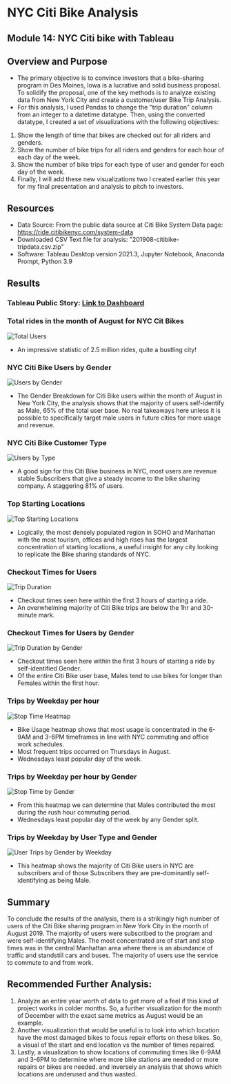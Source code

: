 # NYC Citi Bike Analysis
## Module 14: NYC Citi bike with Tableau

## Overview and Purpose

- The primary objective is to convince investors that a bike-sharing program in Des Moines, Iowa is a lucrative and solid business proposal. To solidify the proposal, one of the key methods is to analyze existing data from New York City and create a customer/user Bike Trip Analysis.
- For this analysis, I used Pandas to change the "trip duration" column from an integer to a datetime datatype. Then, using the converted datatype, I created a set of visualizations with the following objectives:

1. Show the length of time that bikes are checked out for all riders and genders.
2. Show the number of bike trips for all riders and genders for each hour of each day of the week.
3. Show the number of bike trips for each type of user and gender for each day of the week.
4. Finally, I will add these new visualizations two I created earlier this year for my final presentation and analysis to pitch to investors.

## Resources

- Data Source: From the public data source at  Citi Bike System Data page: https://ride.citibikenyc.com/system-data
- Downloaded CSV  Text file for analysis: "201908-citibike-tripdata.csv.zip"
- Software: Tableau Desktop version 2021.3, Jupyter Notebook, Anaconda Prompt, Python 3.9

## Results

### Tableau Public Story: [Link to Dashboard](https://public.tableau.com/app/profile/said.husseini/viz/NYCCitiBikeAnalysisModule14Challenge/NYCCitibikeChallengeAnalysis) 

### Total rides in the month of August for NYC Cit Bikes
![Total Users](https://user-images.githubusercontent.com/88692025/144160951-262f39ce-dc06-423b-8757-1376925a2a5c.PNG)
- An impressive statistic of 2.5 million rides, quite a bustling city!

### NYC Citi Bike Users by Gender
![Users by Gender](https://user-images.githubusercontent.com/88692025/144160520-032bd370-0bcc-495e-9799-a86a17e470c0.PNG)
- The Gender Breakdown for Citi Bike users within the month of August in New York City, the analysis shows that the majority of users self-identify as Male, 65% of the total user base. No real takeaways here unless it is possible to specifically target male users in future cities for more usage and revenue.

### NYC Citi Bike Customer Type
![Users by Type](https://user-images.githubusercontent.com/88692025/144160705-0e11b486-6584-4d8b-be89-163bb2da7fd5.PNG)
- A good sign for this Citi Bike business in NYC, most users are revenue stable Subscribers that give a steady income to the bike sharing company. A staggering 81% of users.

### Top Starting Locations
![Top Starting Locations](https://user-images.githubusercontent.com/88692025/144161505-010cab2f-35d6-4089-b68f-8d90c034c0c4.PNG)
- Logically, the most densely populated region in SOHO and Manhattan with the most tourism, offices and high rises has the largest concentration of starting locations, a useful insight for any city looking to replicate the Bike sharing standards of NYC.

### Checkout Times for Users
![Trip Duration](https://user-images.githubusercontent.com/88692025/144161837-2113d3b5-c6c8-4f66-b218-8f8b72e2fe0b.PNG)
- Checkout times seen here within the first 3 hours of starting a ride.
- An overwhelming majority of Citi Bike trips are below the 1hr and 30-minute mark.

### Checkout Times for Users by Gender
![Trip Duration by Gender](https://user-images.githubusercontent.com/88692025/144162007-70f2e7d1-4012-411b-b977-02e56edb1fcd.PNG)
- Checkout times seen here within the first 3 hours of starting a ride by self-identified Gender.
- Of the entire Citi Bike user base, Males tend to use bikes for longer than Females within the first hour. 

### Trips by Weekday per hour
![Stop Time Heatmap](https://user-images.githubusercontent.com/88692025/144162326-5c74dba0-032a-43ea-86bf-7389d59c9736.PNG)
- Bike Usage heatmap shows that most usage is concentrated in the 6-9AM and 3-6PM timeframes in line with NYC commuting and office work schedules.
- Most frequent trips occurred on Thursdays in August.
- Wednesdays least popular day of the week.

### Trips by Weekday per hour by Gender
![Stop Time by Gender](https://user-images.githubusercontent.com/88692025/144162456-a6dff32e-f496-407f-84d4-f35786fb22f5.PNG)
- From this heatmap we can determine that Males contributed the most during the rush hour commuting period.
- Wednesdays least popular day of the week by any Gender split.

### Trips by Weekday by User Type and Gender
![User Trips by Gender by Weekday](https://user-images.githubusercontent.com/88692025/144162590-3f481380-57e5-4732-9f74-ad8c61473fe6.PNG)
- This heatmap shows the majority of Citi Bike users in NYC are subscribers and of those Subscribers they are pre-dominantly self-identifying as being Male.

## Summary

To conclude the results of the analysis, there is a strikingly high number of users of the Citi Bike sharing program in New York City in the month of August 2019. The majority of users were subscribed to the program and were self-identifying Males. The most concentrated are of start and stop times was in the central Manhattan area where there is an abundance of traffic and standstill cars and buses. The majority of users use the service to commute to and from work.

## Recommended Further Analysis:

1. Analyze an entire year worth of data to get more of a feel if this kind of project works in colder months. So, a further visualization for the month of December with the exact same metrics as August would be an example.
2. Another visualization that would be useful is to look into which location have the most damaged bikes to focus repair efforts on these bikes. So, a visual of the start and end location vs the number of times repaired.
3. Lastly, a visualization to show locations of commuting times like 6-9AM and 3-6PM to determine where more bike stations are needed or more repairs or bikes are needed. and inversely an analysis that shows which locations are underused and thus wasted.

